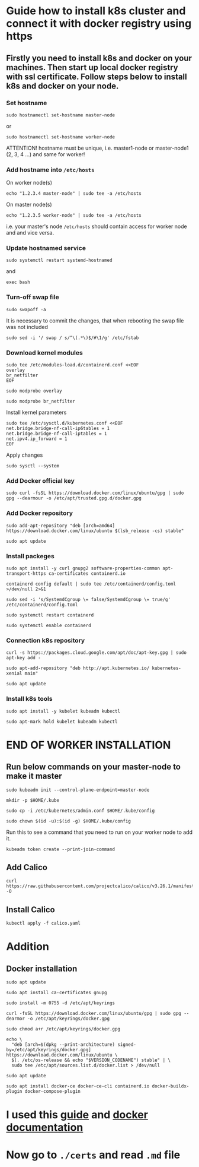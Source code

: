 # Guide how to install k8s cluster and connect it with docker registry using https

## Firstly you need to install k8s and docker on your machines. Then start up local docker registry with ssl certificate. Follow steps below to install k8s and docker on your node.

### Set hostname

```
sudo hostnamectl set-hostname master-node
```
or 
```
sudo hostnamectl set-hostname worker-node
```
ATTENTION! hostname must be unique, i.e. master1-node or master-node1 (2, 3, 4 ...) and same for worker!

### Add hostname into ```/etc/hosts```

On worker node(s)
```
echo "1.2.3.4 master-node" | sudo tee -a /etc/hosts
```
On master node(s)
```
echo "1.2.3.5 worker-node" | sudo tee -a /etc/hosts
```

i.e. your master's node ```/etc/hosts``` should contain access for worker node and and vice versa. 

### Update hostnamed service

```
sudo systemctl restart systemd-hostnamed
```
and
```
exec bash
```

### Turn-off swap file

```
sudo swapoff -a
```

It is necessary to commit the changes, that when rebooting the swap file was not included

```
sudo sed -i '/ swap / s/^\(.*\)$/#\1/g' /etc/fstab
```

### Download kernel modules

```
sudo tee /etc/modules-load.d/containerd.conf <<EOF
overlay
br_netfilter
EOF
```

```
sudo modprobe overlay
```

```
sudo modprobe br_netfilter
```

Install kernel parameters

```
sudo tee /etc/sysctl.d/kubernetes.conf <<EOF
net.bridge.bridge-nf-call-ip6tables = 1
net.bridge.bridge-nf-call-iptables = 1
net.ipv4.ip_forward = 1
EOF
```

Apply changes

```
sudo sysctl --system
```

### Add Docker official key

```
sudo curl -fsSL https://download.docker.com/linux/ubuntu/gpg | sudo gpg --dearmour -o /etc/apt/trusted.gpg.d/docker.gpg
```

### Add Docker repository

```
sudo add-apt-repository "deb [arch=amd64] https://download.docker.com/linux/ubuntu $(lsb_release -cs) stable"
```

```
sudo apt update
```

### Install packeges

```
sudo apt install -y curl gnupg2 software-properties-common apt-transport-https ca-certificates containerd.io
```

```
containerd config default | sudo tee /etc/containerd/config.toml >/dev/null 2>&1
```

```
sudo sed -i 's/SystemdCgroup \= false/SystemdCgroup \= true/g' /etc/containerd/config.toml
```

```
sudo systemctl restart containerd
```

```
sudo systemctl enable containerd
```

### Connection k8s repository

```
curl -s https://packages.cloud.google.com/apt/doc/apt-key.gpg | sudo apt-key add -
```

```
sudo apt-add-repository "deb http://apt.kubernetes.io/ kubernetes-xenial main"
```

```
sudo apt update
```

### Install k8s tools

```
sudo apt install -y kubelet kubeadm kubectl
```

```
sudo apt-mark hold kubelet kubeadm kubectl
```

# END OF WORKER INSTALLATION

## Run below commands on your master-node to make it master

```
sudo kubeadm init --control-plane-endpoint=master-node
```

```
mkdir -p $HOME/.kube
```

```
sudo cp -i /etc/kubernetes/admin.conf $HOME/.kube/config
```

```
sudo chown $(id -u):$(id -g) $HOME/.kube/config
```

Run this to see a command that you need to run on your worker node to add it.

```
kubeadm token create --print-join-command
```

## Add Calico

```
curl https://raw.githubusercontent.com/projectcalico/calico/v3.26.1/manifests/calico.yaml -O
```

## Install Calico

```
kubectl apply -f calico.yaml
```

# Addition

## Docker installation

```
sudo apt update
```

```
sudo apt install ca-certificates gnupg
```

```
sudo install -m 0755 -d /etc/apt/keyrings
```

```
curl -fsSL https://download.docker.com/linux/ubuntu/gpg | sudo gpg --dearmor -o /etc/apt/keyrings/docker.gpg
```

```
sudo chmod a+r /etc/apt/keyrings/docker.gpg
```

```
echo \
  "deb [arch=$(dpkg --print-architecture) signed-by=/etc/apt/keyrings/docker.gpg] https://download.docker.com/linux/ubuntu \
  $(. /etc/os-release && echo "$VERSION_CODENAME") stable" | \
  sudo tee /etc/apt/sources.list.d/docker.list > /dev/null
```

```
sudo apt update
```

```
sudo apt install docker-ce docker-ce-cli containerd.io docker-buildx-plugin docker-compose-plugin
```

# I used this [guide](https://www.heyvaldemar.net/ustanovka-kubernetes-na-ubuntu-server-22-04-lts/) and [docker documentation](https://docs.docker.com/engine/install/ubuntu/)

# Now go to ```./certs``` and read ```.md``` file